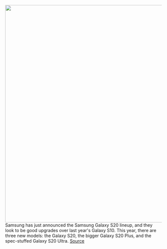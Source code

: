 <img src='https://cdn.vox-cdn.com/thumbor/S8azyTfTRmuuudSBgaP_Zsk7FMo=/0x0:2040x1360/1200x800/filters:focal(872x550:1198x876)/cdn.vox-cdn.com/uploads/chorus_image/image/66295024/dbohn_200206_3899_0038.0.jpg' width='700px' /><br/>
Samsung has just announced the Samsung Galaxy S20 lineup, and they look to be good upgrades over last year's Galaxy S10. This year, there are three new models: the Galaxy S20, the bigger Galaxy S20 Plus, and the spec-stuffed Galaxy S20 Ultra.
<a href='https://www.theverge.com/2020/2/11/21129013/samsung-galaxy-s20-iphone-11-comparison-specs-features-price'> Source <a/>